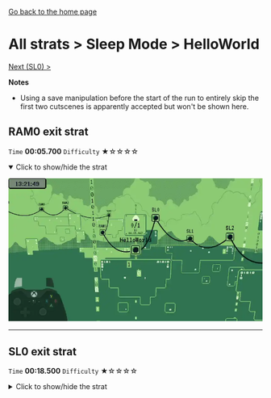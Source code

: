 [Go back to the home page](https://github.com/Doublevil/scbspeedrun)

# All strats > Sleep Mode > HelloWorld

[Next (SL0) >](https://github.com/Doublevil/scbspeedrun/blob/main/levels/all_lvl/sl/SL0.md)

**Notes**
- Using a save manipulation before the start of the run to entirely skip the first two cutscenes is apparently accepted but won't be shown here.

## RAM0 exit strat

`Time` **00:05.700** `Difficulty` ★☆☆☆☆
<details open>
  <summary>Click to show/hide the strat</summary>

  [![Strat animation](https://github.com/Doublevil/scbspeedrun/blob/main/media/levels/sl/HelloWorld_Ram0Exit.webp)](https://github.com/Doublevil/scbspeedrun/blob/main/media/levels/sl/HelloWorld_Ram0Exit.mp4?raw=true)
</details>

---
## SL0 exit strat

`Time` **00:18.500** `Difficulty` ★☆☆☆☆
<details>
  <summary>Click to show/hide the strat</summary>

  [![Strat animation](https://github.com/Doublevil/scbspeedrun/blob/main/media/levels/sl/HelloWorld_Strat.webp)](https://github.com/Doublevil/scbspeedrun/blob/main/media/levels/sl/HelloWorld_Strat.mp4?raw=true)

  **Notes**
  - Keep in mind that jumping saves time. See the in-depth movement guide for more info.
</details>
